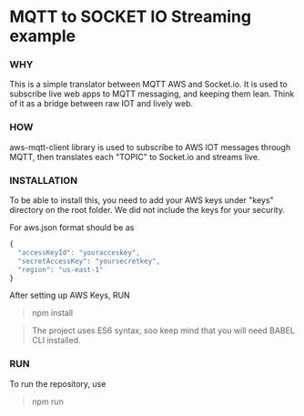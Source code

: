 # MQTT to SOCKET IO Streaming example

### WHY
This is a simple translator between MQTT AWS and Socket.io. It is used to subscribe live web apps to MQTT messaging, and keeping them lean. Think of it as a bridge between raw IOT and lively web.

### HOW
aws-mqtt-client library is used to subscribe to AWS IOT messages through MQTT, then translates each "TOPIC"  to Socket.io and streams live.

### INSTALLATION
To be able to install this, you need to add your AWS keys under "keys" directory on the root folder.
We did not include the keys for your security.

For aws.json format should be as

```javascript
{
  "accessKeyId": "youracceskey",
  "secretAccessKey": "yoursecretkey",
  "region": "us-east-1"
}
```

After setting up AWS Keys, RUN
> npm install

> The project uses ES6 syntax, soo keep mind that you will need BABEL CLI installed.

### RUN
To run the repository, use
> npm run
